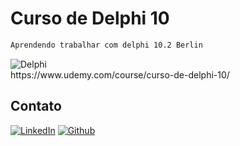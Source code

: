 # Curso de Delphi 10

```sh
Aprendendo trabalhar com delphi 10.2 Berlin
```

<div align="left">
    <img src="https://img.shields.io/badge/-Delphi-red?style=for-the-badge" alt="Delphi">
</div>

<div align="left">
    https://www.udemy.com/course/curso-de-delphi-10/
</div>

## Contato

[![LinkedIn][linkedin-shield]][linkedin-url]
[![Github][github-shield]][github-url]

[linkedin-shield]: https://img.shields.io/badge/-LinkedIn-white.svg?logo=linkedin&colorB=0077B5&logoColor=white
[linkedin-url]: https://www.linkedin.com/in/alvaro-andrade-48596b117/
[github-shield]: https://img.shields.io/badge/-Github-black.svg?logo=github&colorB=181717&logoColor=white
[github-url]: https://github.com/alvarosantosph

